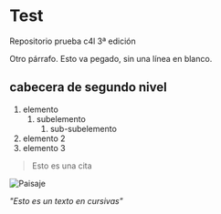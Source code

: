 # Test
Repositorio prueba c4l 3ª edición

Otro párrafo.
Esto va pegado, sin una línea en blanco.


## cabecera de segundo nivel

1. elemento 
   1. subelemento
      1. sub-subelemento
1. elemento 2
1. elemento 3

>Esto es una cita

![Paisaje](https://image.jimcdn.com/app/cms/image/transf/dimension=540x10000:format=jpg/path/s6015f4d0bb8788de/image/i70d9dc7d97bf9ee9/version/1465360856/image.jpg)

*"Esto es un texto en cursivas"*

